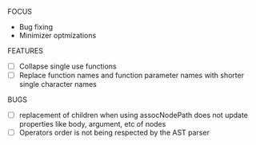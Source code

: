 FOCUS
- Bug fixing
- Minimizer optmizations

FEATURES
- [ ] Collapse single use functions
- [ ] Replace function names and function parameter names with shorter single character names

BUGS
- [ ] replacement of children when using assocNodePath does not update
  properties like body, argument, etc of nodes
- [ ] Operators order is not being respected by the AST parser
